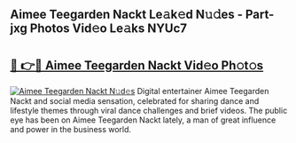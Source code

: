 ## Aimee Teegarden Nackt Le𝚊k𝚎d N𝚞𝚍es - Part-jxg Photos Vid𝚎o Le𝚊ks NYUc7

# <h2><a href="http://fb5jun9.evod.top/?m=Aimee+Teegarden+Nackt">🔗 👉🔴 Aimee Teegarden Nackt Vid𝚎o Ph𝚘t𝚘s</a></h2>

[![Aimee Teegarden Nackt N𝚞d𝚎s](https://i.imgur.com/8V9OHl7.gif)](http://fb5jun9.evod.top/?m=Aimee+Teegarden+Nackt)
Digital entertainer Aimee Teegarden Nackt and social media sensation, celebrated for sharing dance and lifestyle themes through viral dance challenges and brief videos. The public eye has been on Aimee Teegarden Nackt lately, a man of great influence and power in the business world. 
